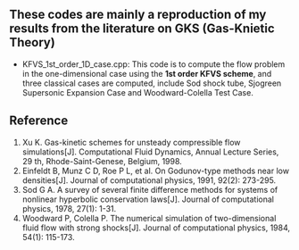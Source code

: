 ## These codes are mainly a reproduction of my results from the literature on GKS (Gas-Knietic Theory)
- KFVS_1st_order_1D_case.cpp: This code is to compute the flow problem in the one-dimensional case using the **1st order KFVS scheme**, and three classical cases are computed, include Sod shock tube, Sjogreen Supersonic Expansion Case and Woodward-Colella Test Case.

## Reference
1. Xu K. Gas-kinetic schemes for unsteady compressible flow simulations[J]. Computational Fluid Dynamics, Annual Lecture Series, 29 th, Rhode-Saint-Genese, Belgium, 1998.
2. Einfeldt B, Munz C D, Roe P L, et al. On Godunov-type methods near low densities[J]. Journal of computational physics, 1991, 92(2): 273-295.
3. Sod G A. A survey of several finite difference methods for systems of nonlinear hyperbolic conservation laws[J]. Journal of computational physics, 1978, 27(1): 1-31.
4. Woodward P, Colella P. The numerical simulation of two-dimensional fluid flow with strong shocks[J]. Journal of computational physics, 1984, 54(1): 115-173.
